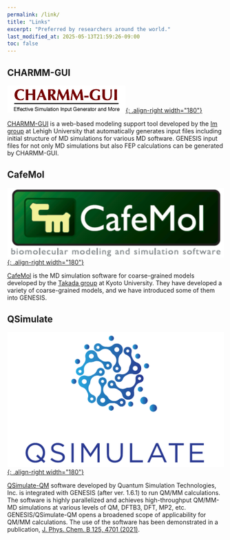 ```yaml
---
permalink: /link/
title: "Links"
excerpt: "Preferred by researchers around the world."
last_modified_at: 2025-05-13T21:59:26-09:00
toc: false
---
```


##  CHARMM-GUI


[![](/assets/images/2021_11_logo_charmm-gui.png){: .align-right width="180"}](https://www.charmm-gui.org)

[CHARMM-GUI](https://www.charmm-gui.org) is a web-based modeling support tool
developed by the [Im group](https://compbio.lehigh.edu) at Lehigh
University that automatically generates input files including initial structure
of MD simulations for various MD software. GENESIS input files for not only MD
simulations but also FEP calculations can be generated by CHARMM-GUI. 

##  CafeMol

[![](/assets/images/2021_09_logo_cafemol.png){: .align-right width="180"}](https://www.cafemol.org)

[CafeMol](https://www.cafemol.org) is the MD simulation software for
coarse-grained models developed by the [Takada
group](http://theory.biophys.kyoto-u.ac.jp/index-en) at Kyoto University.
They have developed a variety of coarse-grained models, and we have introduced
some of them into GENESIS.

## QSimulate

[![QSimulate logo](/assets/images/2021_11_logo_qsimulate.png){: .align-right width="180"}](https://qsimulate.com)

[QSimulate-QM](https://qsimulate.com/academic) software developed by Quantum
Simulation Technologies, Inc. is integrated with GENESIS (after ver. 1.6.1) to
run QM/MM calculations. The software is highly parallelized and achieves
high-throughput QM/MM-MD simulations at various levels of QM, DFTB3, DFT, MP2,
etc. GENESIS/QSimulate-QM opens a broadened scope of applicability for QM/MM
calculations. The use of the software has been demonstrated in a publication,
[J. Phys. Chem. B 125, 4701
(2021)](https://pubs.acs.org/doi/10.1021/acs.jpcb.1c01862).

